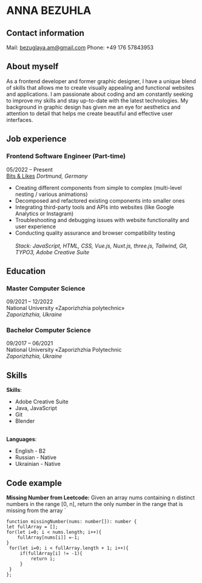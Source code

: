 # **ANNA BEZUHLA**

## Contact information
Mail: <bezuglaya.am@gmail.com>
Phone: +49 176 57843953

## About myself
As a frontend developer and former graphic designer, I have a unique blend of skills that allows me to create visually appealing and functional websites and applications. I am passionate about coding and am constantly seeking to improve my skills and stay up-to-date with the latest technologies. My background in graphic design has given me an eye for aesthetics and attention to detail that helps me create beautiful and effective user interfaces.

## Job experience

### Frontend Software Engineer (Part-time)
05/2022 – Present</br>
[Bits & Likes](https://www.bitsandlikes.de/) 
*Dortmund, Germany* </br>
* Creating different components from simple to complex (multi-level nesting / various animations)
* Decomposed and refactored existing components into smaller ones
* Integrating third-party tools and APIs into websites (like Google Analytics or Instagram)
* Troubleshooting and debugging issues with website functionality and user experience
* Conducting quality assurance and browser compatibility testing </br></br>
*Stack: JavaScript, HTML, CSS, Vue.js, Nuxt.js, three.js, Tailwind, Git, TYPO3, Adobe Creative Suite*

## Education

### Master Computer Science
09/2021 – 12/2022 </br>
National University «Zaporizhzhia polytechnic»</br>
*Zaporizhzhia, Ukraine* </br>

### Bachelor Computer Science
09/2017 – 06/2021</br>
National University «Zaporizhzhia Polytechnic</br>
*Zaporizhzhia, Ukraine*

## Skills

**Skills**: 
* Adobe Creative Suite
* Java, JavaScript
* Git
* Blender</br></br>

**Languages**:
* English - B2
* Russian - Native
* Ukrainian - Native

## Code example
**Missing Number from Leetcode:** Given an array nums containing n distinct numbers in the range [0, n], return the only number in the range that is missing from the array
`

    function missingNumber(nums: number[]): number {
    let fullArray = [];
    for(let i=0; i < nums.length; i++){
        fullArray[nums[i]] =-1;
    }
     for(let i=0; i < fullArray.length + 1; i++){
         if(fullArray[i] != -1){
             return i;
         }
     }
    };
